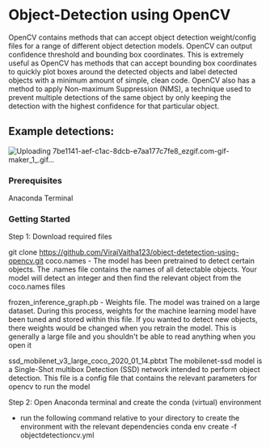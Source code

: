 # Object-Detection using OpenCV
OpenCV contains methods that can accept object detection weight/config files for a range of different object detection models. OpenCV can output confidence threshold and bounding box coordinates. This is extremely useful as OpenCV has methods that can accept bounding box coordinates to quickly plot boxes around the detected objects and label detected objects with a minimum amount of simple, clean code. OpenCV also has a method to apply Non-maximum Suppression (NMS), a technique used to prevent multiple detections of the same object by only keeping the detection with the highest confidence for that particular object.
## Example detections:

![Uploading 7be1141-aef-c1ac-8dcb-e7aa177c7fe8_ezgif.com-gif-maker_1_.gif…]()


### Prerequisites
Anaconda Terminal

### Getting Started
Step 1: Download required files

 git clone https://github.com/VirajVaitha123/object-detetection-using-opencv.git
coco.names - The model has been pretrained to detect certain objects. The .names file contains the names of all detectable objects. Your model will detect an integer and then find the relevant object from the coco.names files

frozen_inference_graph.pb - Weights file. The model was trained on a large dataset. During this process, weights for the machine learning model have been tuned and stored within this file. If you wanted to detect new objects, there weights would be changed when you retrain the model. This is generally a large file and you shouldn't be able to read anything when you open it

ssd_mobilenet_v3_large_coco_2020_01_14.pbtxt The mobilenet-ssd model is a Single-Shot multibox Detection (SSD) network intended to perform object detection. This file is a config file that contains the relevant parameters for opencv to run the model


Step 2: Open Anaconda terminal and create the conda (virtual) environment
- run the following command relative to your directory to create the environment with the relevant dependencies
conda env create -f objectdetectioncv.yml 



